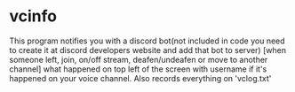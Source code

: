 # vcinfo
This program notifies you with a discord bot(not included in code you need to create it at discord developers website and add that bot to server) [when someone left, join, on/off stream, deafen/undeafen or move to another channel] what happened on top left of the screen with username if it's happened on your voice channel.
Also records everything on 'vclog.txt'
